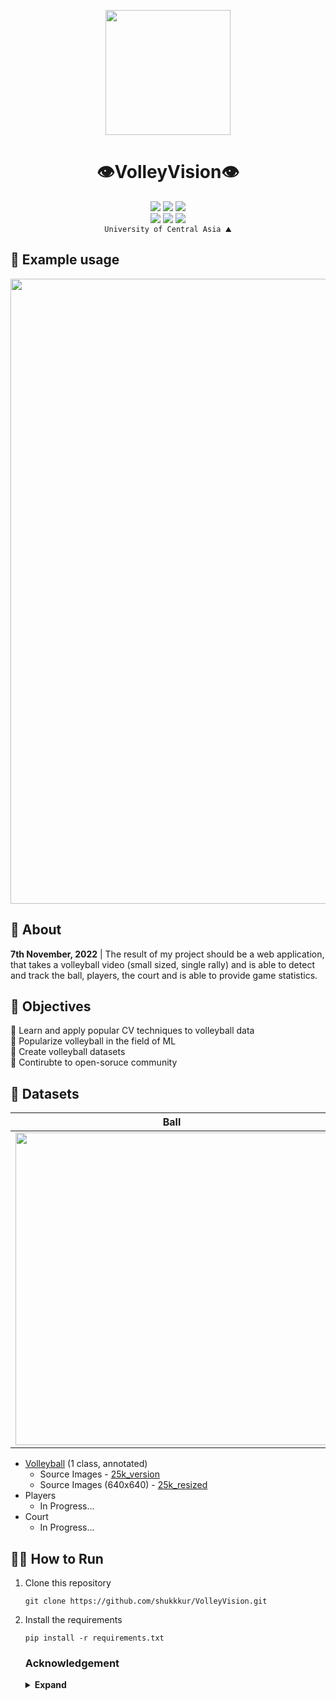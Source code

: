 <p align="center">
  <img src="https://github.com/shukkkur/VolleyVision/blob/b9e2ea29be1337f8cd7c25f7f06741ecfde9fc62/README_files/vv_logo.png" width=200>
</p>

<h1 align="center">
  👁️VolleyVision👁️
</h1>


<p align='center'>
  <img src="https://img.shields.io/github/forks/shukkkur/VolleyVision.svg">
  <img src="https://img.shields.io/github/stars/shukkkur/VolleyVision.svg">
  <img src="https://img.shields.io/github/watchers/shukkkur/VolleyVision.svg">
  
  <br>
  
  <img src="https://img.shields.io/github/last-commit/shukkkur/VolleyVision.svg">
  <img src="https://img.shields.io/badge/License-AGPL_v3-blue.svg">
  <img src="https://hits.sh/github.com/shukkkur/VolleyVision.svg"/>
  <br>
  <code>University of Central Asia ⛰️</code>
</p>


<h2>🧪 Example usage</h2>

<p align="center">
  <img src="https://github.com/shukkkur/VolleyVision/blob/bcdc93c527d174e6bb22b5885b9267a819b39b59/assets/rf_backview.gif" width=1000>
</p>


<h2>📝 About</h2>

<p><strong>7th November, 2022</strong> | The result of my project should be a web application, that takes a  volleyball video (small sized, single rally) and is able to detect and track the ball, players, the court and is able to provide game statistics.</p>


<h2>🎯 Objectives</h2>

<p>🏐 Learn and apply popular CV techniques to volleyball data
  <br>
  🏐 Popularize volleyball in the field of ML
  <br>
  🏐 Create volleyball datasets
  <br>
  🏐 Contirubte to open-soruce community
  <br>

</p>



<h2>💾 Datasets</h2>

Ball            |  Players |  Court
:-------------------------:|:-------------------------:|:-------------------------:
<img src="https://github.com/shukkkur/VolleyVision/blob/6ac8230e48de95a8edb3a1c4793657ddb06f1409/README_files/volley-collage.jpg" width="500">  |  ![output_img1](https://github.com/shukkkur/VolleyVision/blob/2fa5999f2e69d2a21e80be2fb23f0bb59c861f4d/README_files/in_progress.jpg) |  ![output_img1](https://github.com/shukkkur/VolleyVision/blob/2fa5999f2e69d2a21e80be2fb23f0bb59c861f4d/README_files/in_progress.jpg)


<ul>
  <li>
  <a href="https://universe.roboflow.com/volleyvision/volleyball-tracking/browse?queryText=&pageSize=50&startingIndex=0&browseQuery=true">Volleyball</a> (1 class, annotated)
  <ul>
    <li>Source Images - <a href="https://universe.roboflow.com/volleyvision/volleyball-tracking/dataset/9">25k_version</a></li>
    <li>Source Images (640x640) - <a href="https://universe.roboflow.com/volleyvision/volleyball-tracking/dataset/13">25k_resized</a></li>
  </ul>
  </li>
  
  <li>
  Players
  <ul>
    <li>In Progress...</li>
  </ul>
  </li>
  
  <li>
    Court
    <ul>
      <li>In Progress...</li>
    </ul>
  </li>
  
</ul>

<h2>🏃‍♂️ How to Run</h2>

<ol>
  
  <li>
    Clone this repository
  </li>
  
  ```
  git clone https://github.com/shukkkur/VolleyVision.git
  ```
  
  <li>
    Install the requirements
  </li>
  
  ```
  pip install -r requirements.txt
  ```




<h3>Acknowledgement</h3>

<details><summary> <b>Expand</b> </summary>
  <ul>
    <li>
    This project wouldn't possible without amazing & free RoboFlow <a href="https://roboflow.com/annotate">annotation tools</a> , open-source <a href="https://universe.roboflow.com/">datasets</a>, quick & easy <a href="https://roboflow.com/deploy">deployement</a> and high-level <a href="https://blog.roboflow.com/">blog posts</a></li>
  <li>Supervisor</li>
  <li>Course Instructor</li>
  <li>University of Central Asia</li>
  </ul>
</details>


<!--
<table>
<tr>
<td> Status </td> <td> Response </td>
</tr>
<tr>
<td> 200 </td>
<td>

```python
from roboflow import Roboflow
rf = Roboflow(api_key="sparlyxRfGqxvrUwHldB")
project = rf.workspace().project("radardata")
model = project.version(1).model

# infer on a local image
print(model.predict("your_image.jpg", confidence=40, overlap=30).json())

# visualize your prediction
# model.predict("your_image.jpg", confidence=40, overlap=30).save("prediction.jpg")

# infer on an image hosted elsewhere
# print(model.predict("URL_OF_YOUR_IMAGE", hosted=True, confidence=40, overlap=30).json())
```
V Extra blank line below!

</td>
</tr>
<tr>
<td> 400 </td>
<td>

**Markdown** _here_. (Blank lines needed before and after!)

</td>
</tr>
</table>
-->
